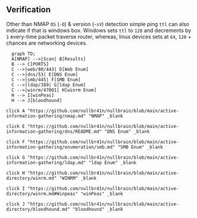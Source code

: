 ## Verification

Other than NMAP `OS` (`-O`) & version (-`sV`) detection simple ping `ttl` can also indicate if that is windows box. Windows sets `ttl` to `128` and decrements by `1` every-time packet traverse router, whereas, linux devices sets at `64`, `128` + chances are networking devices.




```mermaid
  graph TD;
  A[NMAP] -->|Scan| B[Results]
  B --> C[PORTS]
  C -->|web/80/443| D[Web Enum]  
  C -->|dns/53| E[DNS Enum]
  C -->|smb/445| F[SMB Enum]
  C -->|ldap/389| G[ldap Enum]
  C -->|winrm/47001| H[winrm Enum]
  H --> I[winPeas]
  H --> J[bloodhound]

click A "https://github.com/nullbr41n/nullbrain/blob/main/active-information-gathering/nmap.md" "NMAP" _blank

click E "https://github.com/nullbr41n/nullbrain/blob/main/active-information-gathering/dns/README.md" "DNS Enum" _blank

click F "https://github.com/nullbr41n/nullbrain/blob/main/active-information-gathering/enumeration/smb.md" "SMB Enum" _blank

click G "https://github.com/nullbr41n/nullbrain/blob/main/active-information-gathering/ldap.md" "ldap Enum" _blank

click H "https://github.com/nullbr41n/nullbrain/blob/main/active-directory/winrm.md" "WINRM" _blank

click I "https://github.com/nullbr41n/nullbrain/blob/main/active-directory/winrm.md#Winpeas" "winPeas" _blank

click J "https://github.com/nullbr41n/nullbrain/blob/main/active-directory/bloodhound.md" "bloodhound" _blank
```